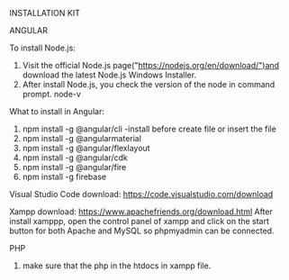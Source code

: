 INSTALLATION KIT

ANGULAR

To install Node.js:
1. Visit the official Node.js page("https://nodejs.org/en/download/")and download the latest Node.js Windows Installer. 
2. After install Node.js, you check the version of the node in command prompt.
   node-v
   
What to install in Angular:
1. npm install -g @angular/cli  -install before create file or insert the file
2. npm install -g @angularmaterial
3. npm install -g @angular/flexlayout
4. npm install -g @angular/cdk
5. npm install -g @angular/fire
6. npm install -g firebase

Visual Studio Code
download: https://code.visualstudio.com/download

Xampp
download: https://www.apachefriends.org/download.html
After install xamppp, open the control panel of xampp and click on the start button for both Apache and MySQL so phpmyadmin can be connected.

PHP
1. make sure that the php in the htdocs in xampp file.



